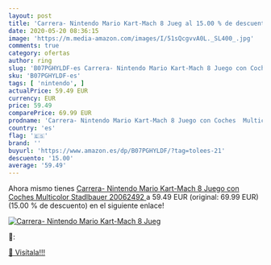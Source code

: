 ```yaml
---
layout: post
title: 'Carrera- Nintendo Mario Kart-Mach 8 Jueg al 15.00 % de descuento'
date: 2020-05-20 08:36:15
image: 'https://m.media-amazon.com/images/I/51sQcgvvA0L._SL400_.jpg'
comments: true
category: ofertas
author: ring
slug: 'B07PGHYLDF-es Carrera- Nintendo Mario Kart-Mach 8 Juego con Coches...'
sku: 'B07PGHYLDF-es'
tags: [ 'nintendo', ]
actualPrice: 59.49 EUR
currency: EUR
price: 59.49
comparePrice: 69.99 EUR
prodname: 'Carrera- Nintendo Mario Kart-Mach 8 Juego con Coches  Multicolor  Stadlbauer 20062492 '
country: 'es'
flag: '🇪🇸'
brand: ''
buyurl: 'https://www.amazon.es/dp/B07PGHYLDF/?tag=tolees-21'
descuento: '15.00'
average: '59.49'
---
```


Ahora mismo tienes [Carrera- Nintendo Mario Kart-Mach 8 Juego con Coches  Multicolor  Stadlbauer 20062492 ](https://www.amazon.es/dp/B07PGHYLDF/?tag=tolees-21) a 59.49 EUR (original: 69.99 EUR) (15.00 %  de descuento) en el siguiente enlace!

[![Carrera- Nintendo Mario Kart-Mach 8 Jueg](https://m.media-amazon.com/images/I/51sQcgvvA0L._SL400_.jpg)](https://www.amazon.es/dp/B07PGHYLDF/?tag=tolees-21)

🔎:


[🛒 Visítala!!!](https://www.amazon.es/dp/B07PGHYLDF/?tag=tolees-21)
